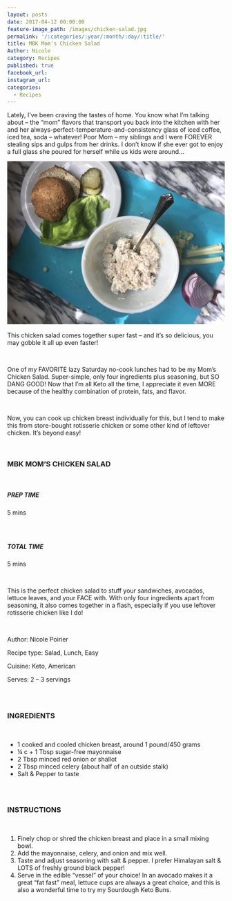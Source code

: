 ```yaml
---
layout: posts
date: 2017-04-12 00:00:00
feature-image_path: /images/chicken-salad.jpg
permalink: '/:categories/:year/:month/:day/:title/'
title: MBK Mom's Chicken Salad
Author: Nicole
category: Recipes
published: true
facebook_url:
instagram_url:
categories:
  - Recipes
---
```


Lately, I’ve been craving the tastes of home. You know what I’m talking about – the “mom” flavors that transport you back into the kitchen with her and her always-perfect-temperature-and-consistency glass of iced coffee, iced tea, soda – whatever! Poor Mom – my siblings and I were FOREVER stealing sips and gulps from her drinks. I don’t know if she ever got to enjoy a full glass she poured for herself while us kids were around…

![](/images/chicken-salad.jpg)

This chicken salad comes together super fast – and it’s so delicious, you may gobble it all up even faster!

 

One of my FAVORITE lazy Saturday no-cook lunches had to be my Mom’s Chicken Salad. Super-simple, only four ingredients plus seasoning, but SO DANG GOOD! Now that I’m all Keto all the time, I appreciate it even MORE because of the healthy combination of protein, fats, and flavor.

 

Now, you can cook up chicken breast individually for this, but I tend to make this from store-bought rotisserie chicken or some other kind of leftover chicken. It’s beyond easy!

 

### MBK MOM’S CHICKEN SALAD

 

##### PREP TIME

5 mins

###  

##### TOTAL TIME

5 mins

 

This is the perfect chicken salad to stuff your sandwiches, avocados, lettuce leaves, and your FACE with. With only four ingredients apart from seasoning, it also comes together in a flash, especially if you use leftover rotisserie chicken like I do!

 

Author: Nicole Poirier

Recipe type: Salad, Lunch, Easy

Cuisine: Keto, American

Serves: 2 – 3 servings

###  

### INGREDIENTS

 

* 1 cooked and cooled chicken breast, around 1 pound/450 grams
* ¼ c + 1 Tbsp sugar-free mayonnaise
* 2 Tbsp minced red onion or shallot
* 2 Tbsp minced celery (about half of an outside stalk)
* Salt & Pepper to taste

###  

### INSTRUCTIONS

 

1. Finely chop or shred the chicken breast and place in a small mixing bowl.
2. Add the mayonnaise, celery, and onion and mix well.
3. Taste and adjust seasoning with salt & pepper. I prefer Himalayan salt & LOTS of freshly ground black pepper!
4. Serve in the edible “vessel” of your choice! In an avocado makes it a great “fat fast” meal, lettuce cups are always a great choice, and this is also a wonderful time to try my Sourdough Keto Buns.